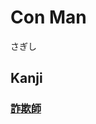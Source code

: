 # Con Man
さぎし

## Kanji
### [詐](../Kanji/kanji-dict/詐.md)[欺](../Kanji/kanji-dict/欺.md)[師](../Kanji/kanji-dict/師.md)